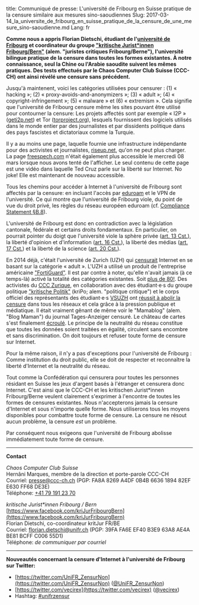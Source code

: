 title: Communiqué de presse: L'université de Fribourg en Suisse pratique de la censure similaire aux mesures sino-saoudiennes
Slug: 2017-03-14_la_universite_de_fribourg_en_suisse_pratique_de_la_censure_de_une_mesure_sino-saoudienne.md
Lang: fr

**Comme nous a appris Florian Dietschi, étudiant de l'[université de Fribourg][0] et coordinateur du groupe ["kritische Jurist\*innen Fribourg/Bern"][1] (alem. "juristes critiques Fribourg/Berne"), l'université bilingue pratique de la censure dans toutes les formes existantes.
À notre connaissance, seul la Chine ou l'Arabie saoudite suivent les mêmes pratiques.
Des tests effectués par le Chaos Computer Club Suisse (CCC-CH) ont ainsi révélé une censure sans précédent.**

Jusqu'à maintenent, voici les catégories utilisées pour censurer : (1) « hacking »; (2) « proxy-avoids-and-anonymizers »; (3) « adult »; (4) « copyright-infringement »; (5) « malware » et (6) « extremism ».
Cela signifie que l'université de Fribourg censure même les sites pouvant être utilisé pour contourner la censure: Les projets affectés sont par exemple « I2P » ([geti2p.net][2]) et Tor ([torproject.org][3]), lesquels fournissent des logiciels utilisés dans le monde entier par des journalistes et par dissidents politique dans des pays fascistes et dictatoriaux comme la Turquie.

Il y a au moins une page, laquelle fournie une infrastructure indépendante pour des activistes et journalistes, [riseup.net][4], qu'on ne peut plus charger.
La page [freespech.com][13] n'était également plus accessible le mercredi 08 mars lorsque nous avons tenté de l'afficher.
Le seul contenu de cette page est une vidéo dans laquelle Ted Cruz parle sur la liberté sur Internet. No joke!
Elle est maintenant de nouveau accessible.

Tous les chemins pour accéder à Internet à l'université de Fribourg sont affectés par la censure: en incluant l'accès par [eduroam][14] et le VPN de l'université.
Ce qui montre que l'université de Fribourg viole, du point de vue du droit privé, les règles du réseau européen eduroam (cf. [Compliance Statement §B.8][5]).

L'université de Fribourg est donc en contradiction avec la législation cantonale, fédérale et certains droits fondamentaux.
En particulier, on pourrait pointer du doigt que l'université viole la sphère privée ([art. 13 Cst.][BV13]), la liberté d'opinion et d'information ([art. 16 Cst.][BV16]), la liberté des médias ([art. 17 Cst.][BV17]) et la liberté de la science ([art. 20 Cst.][BV20]).

En 2014 déjà, c'était l'université de Zurich (UZH) qui [censurait][6] Internet en se basant sur la catégorie « adult ».
L'UZH a utilisé un produit de l'entreprise américaine ["FortiGuard"][7].
Il est par contre à noter, qu'elle n'avait jamais (à ce temps-là) activé la totalité des catégories existantes. Soit [plus de 80!][8].
Des activistes du [CCC Zurique][9], en collaboration avec des étudiant·e·s du groupe politique ["kritische Politik"][10] (kriPo; alem. "politique critique") et le corps officiel des représentants des étudiant·e·s [VSUZH][15] ont [réussit à abolir la censure][11] dans tous les réseaux et cela grâce à la pression publique et médiatique.
Il était vraiment gênant de même voir le "Mamablog" (alem. "Blog Maman") du journal Tages-Anzeiger censuré.
Le château de cartes s'est finalement [écroulé][12].
Le principe de la neutralité du réseau constitue que toutes les données soient traitées en égalité, circulent sans encombre et sans discrimination.
On doit toujours et refuser toute forme de censure sur Internet.

Pour la même raison, il n'y a pas d'exceptions pour l'université de Fribourg : Comme institution du droit public, elle se doit de respecter et reconnaître la liberté d'Internet et la neutralité du réseau.

Tout comme la Confédération qui censurera pour toutes les personnes résidant en Suisse les jeux d'argent basés à l'étranger et censurera donc Internet.
C'est ainsi que le CCC-CH et les kritischen Jurist\*innen Fribourg/Berne veulent clairement s'exprimer à l'encontre de toutes les formes de censures existantes.
Nous n'accepterons jamais la censure d'Internet et sous n'importe quelle forme.
Nous utiliserons tous les moyens disponibles pour combattre toute forme de censure.
La censure ne résout aucun problème, la censure *est* un problème.

Par conséquent nous exigeons que l'université de Fribourg abolisse immédiatement toute forme de censure.

<hr>

**Contact**

*Chaos Computer Club Suisse*<br>
Hernâni Marques, membre de la direction et porte-parole CCC-CH<br>
Courriel: [presse@ccc-ch.ch](mailto:presse@ccc-ch.ch) (PGP: FA8A 8269 A4DF 0B4B 6636 1894 82EF E630 FF68 DE3E)<br>
Téléphone: [+41 79 191 23 70](tel:+41791912370)

*kritische Jurist&ast;innen Fribourg / Bern*<br>
[https://www.facebook.com/kriJurFribourgBern](https://www.facebook.com/kriJurFribourgBern)<br>
Florian Dietschi, co-coordinateur kritJur FR/BE<br>
Courriel: [florian.dietschi@unifr.ch](mailto:florian.dietschi@unifr.ch) (PGP: 39FA FA6E EF40 B3E9 63A8 AE4A BE81 BCFF C006 55D1)<br>
Téléphone: *de communiquer par courriel*

<hr>

**Nouveautés concernant la censure d'Internet à l'université de Fribourg sur Twitter:**

* [https://twitter.com/UniFR_ZensurNon](https://twitter.com/UniFR_ZensurNon) ([@UniFR_ZensurNon](https://twitter.com/UniFR_ZensurNon))<br>
* [https://twitter.com/vecirex](https://twitter.com/vecirex) ([@vecirex](https://twitter.com/vecirex))<br>
* Hashtag: [#unifrzensur](https://twitter.com/hashtag/unifrzensur?f=tweets&vertical=default&src=hash)

[0]: https://www.unifr.ch/
[1]: https://www.facebook.com/kriJurFribourgBern
[2]: https://geti2p.net/
[3]: https://torproject.org/
[4]: https://riseup.net/
[5]: https://www.eduroam.org/wp-content/uploads/2016/05/eduroam_Compliance_Statement_v1_0.pdf
[6]: https://www.ccczh.ch/zugangsgesuche/uzh_zensur_idg/
[7]: https://www.woz.ch/1414/internetzensur-an-der-uni-zuerich/der-umstrittene-pornofilter
[8]: http://fortiguard.com/webfilter
[9]: https://ccczh.ch/
[10]: http://www.kripo.uzh.ch/2014/03/19/abschaffung-netzzensur/
[11]: https://www.nzz.ch/digital/universitaet-zuerich-filter-internet-chaos-computer-club-1.18263242
[12]: https://www.nzz.ch/digital/universitaet-zuerich-kann-keine-zahlen-zu-sexueller-belaestigung-vorlegen-1.18279848
[13]: http://freespeech.com/
[14]: https://de.wikipedia.org/wiki/Eduroam
[15]: http://vsuzh.ch/
[BV13]: https://www.admin.ch/opc/de/classified-compilation/19995395/index.html#a13
[BV16]: https://www.admin.ch/opc/de/classified-compilation/19995395/index.html#a16
[BV17]: https://www.admin.ch/opc/de/classified-compilation/19995395/index.html#a17
[BV20]: https://www.admin.ch/opc/de/classified-compilation/19995395/index.html#a20
